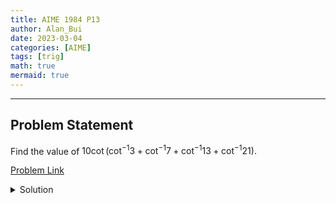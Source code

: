 ```yaml
---
title: AIME 1984 P13    
author: Alan_Bui    
date: 2023-03-04
categories: [AIME]
tags: [trig]
math: true    
mermaid: true  
---
```


---
## Problem Statement

Find the value of $10\cot(\cot^{-1}3+\cot^{-1}7+\cot^{-1}13+\cot^{-1}21).$

[Problem Link](https://artofproblemsolving.com/wiki/index.php/1984_AIME_Problems/Problem_13)

<details>
<summary> Solution </summary>

$$\cot^{-1}(x) = \tan^{-1}(\dfrac{1}{x})$$

$$\tan^{-1}(\tan(\cot^{-1}(x))) = \tan^{-1}(\dfrac{1}{x})$$

$$\tan(\cot^{-1}(x)) = \dfrac{1}{x}$$

$$\text{Let } a = \cot^{-1}(3) \implies \tan(a) = \dfrac{1}{3}$$

$$\text{Let } b = \cot^{-1}(7) \implies \tan(b) = \dfrac{1}{7}$$

$$\text{Let } c = \cot^{-1}(13) \implies \tan(c) = \dfrac{1}{13}$$

$$\text{Let } d = \cot^{-1}(21) \implies \tan(d) = \dfrac{1}{21}$$

$$\tan(a + b) = \dfrac{\tan(a) + \tan(b)}{1 - \tan(a)\tan(b)}$$

$$\tan(a + b) = \dfrac{\dfrac{1}{3} + \dfrac{1}{7}}{1 - (\dfrac{1}{3})(\dfrac{1}{7})}$$

$$\tan(a + b) = \dfrac{1}{2}$$

$$\tan(c + d) = \dfrac{\tan(c) + \tan(d)}{1 - \tan(c)\tan(d)}$$

$$\tan(c + d) = \dfrac{\dfrac{1}{13} + \dfrac{1}{21}}{1 - (\dfrac{1}{13})(\dfrac{1}{21})}$$

$$\tan(c + d) = \dfrac{1}{8}$$

$$\tan((a + b) + (c + d)) = \dfrac{\tan(a + b) + \tan(c + d)}{1 - \tan(a+b)\tan(c+d)}$$

$$\tan((a + b) + (c + d)) = \dfrac{\dfrac{1}{2} + \dfrac{1}{8}}{1 - (\dfrac{1}{2})(\dfrac{1}{8})}$$

$$\tan((a + b) + (c + d)) = \dfrac{\dfrac{10}{16}}{\dfrac{15}{16}} = \dfrac{2}{3}$$

$$\text{Let } x = 10\cot(\cot^{-1}3+\cot^{-1}7+\cot^{-1}13+\cot^{-1}21)$$

$$x = 10 \times \dfrac{1}{\tan(a + b + c + d)}$$

$$x = 10 \times \dfrac{1}{\tan((a + b) + (c + d))}$$

$$x = 10 \times \dfrac{1}{\dfrac{2}{3}}$$

$$x = 10 \times \dfrac{3}{2} = 15$$

</details>

